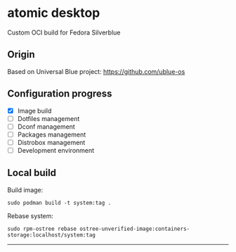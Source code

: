 # atomic desktop
Custom OCI build for Fedora Silverblue

## Origin
Based on Universal Blue project: https://github.com/ublue-os

## Configuration progress

- [x] Image build
- [ ] Dotfiles management
- [ ] Dconf management
- [ ] Packages management
- [ ] Distrobox management
- [ ] Development environment

## Local build

Build image:

```shell
sudo podman build -t system:tag .
```

Rebase system:

```shell
sudo rpm-ostree rebase ostree-unverified-image:containers-storage:localhost/system:tag
```

---
